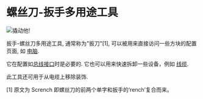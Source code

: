 # 螺丝刀-扳手多用途工具
![撬动他!](item:oc2:wrench)

扳手-螺丝刀多用途工具, 通常称为"扳刀"[1], 可以被用来直接访问一些方块的配置页面, 如 [电脑](../block/computer.md).

它在配置如[总线接口](../block/bus_interface.md)时是必要的. 它也可以用来快速拆卸一些设备，例如 [线缆](../block/bus_cable.md).

此工具还可用于从电缆上移除装饰.

[1] 原文为 Scrench 即螺丝刀的前两个单字和扳手的‘rench’复合而来。